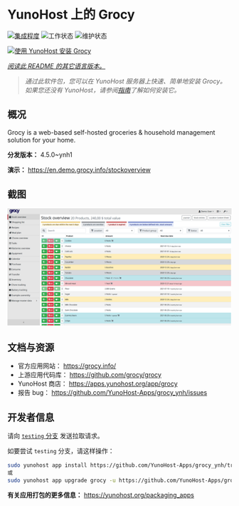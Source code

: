 <!--
注意：此 README 由 <https://github.com/YunoHost/apps/tree/master/tools/readme_generator> 自动生成
请勿手动编辑。
-->

# YunoHost 上的 Grocy

[![集成程度](https://apps.yunohost.org/badge/integration/grocy)](https://ci-apps.yunohost.org/ci/apps/grocy/)
![工作状态](https://apps.yunohost.org/badge/state/grocy)
![维护状态](https://apps.yunohost.org/badge/maintained/grocy)

[![使用 YunoHost 安装 Grocy](https://install-app.yunohost.org/install-with-yunohost.svg)](https://install-app.yunohost.org/?app=grocy)

*[阅读此 README 的其它语言版本。](./ALL_README.md)*

> *通过此软件包，您可以在 YunoHost 服务器上快速、简单地安装 Grocy。*  
> *如果您还没有 YunoHost，请参阅[指南](https://yunohost.org/install)了解如何安装它。*

## 概况

Grocy is a web-based self-hosted groceries & household management solution for your home.

**分发版本：** 4.5.0~ynh1

**演示：** <https://en.demo.grocy.info/stockoverview>

## 截图

![Grocy 的截图](./doc/screenshots/stock-en.png)

## 文档与资源

- 官方应用网站： <https://grocy.info/>
- 上游应用代码库： <https://github.com/grocy/grocy>
- YunoHost 商店： <https://apps.yunohost.org/app/grocy>
- 报告 bug： <https://github.com/YunoHost-Apps/grocy_ynh/issues>

## 开发者信息

请向 [`testing` 分支](https://github.com/YunoHost-Apps/grocy_ynh/tree/testing) 发送拉取请求。

如要尝试 `testing` 分支，请这样操作：

```bash
sudo yunohost app install https://github.com/YunoHost-Apps/grocy_ynh/tree/testing --debug
或
sudo yunohost app upgrade grocy -u https://github.com/YunoHost-Apps/grocy_ynh/tree/testing --debug
```

**有关应用打包的更多信息：** <https://yunohost.org/packaging_apps>
